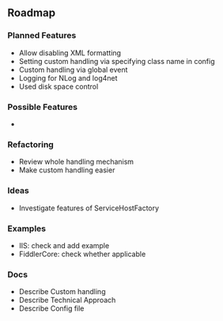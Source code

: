## Roadmap ##

### Planned Features ###
* Allow disabling XML formatting
* Setting custom handling via specifying class name in config
* Custom handling via global event
* Logging for NLog and log4net
* Used disk space control

### Possible Features ###
* 


### Refactoring ###
* Review whole handling mechanism
* Make custom handling easier


### Ideas ###
* Investigate features of ServiceHostFactory


### Examples ###
* IIS: check and add example
* FiddlerCore: check whether applicable


### Docs ###
* Describe Custom handling
* Describe Technical Approach
* Describe Config file
